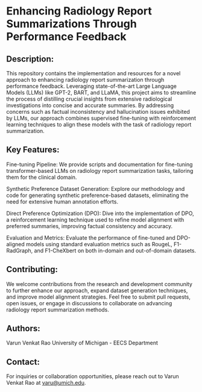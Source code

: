 # Enhancing Radiology Report Summarizations Through Performance Feedback

## Description:
This repository contains the implementation and resources for a novel approach to enhancing radiology report summarization through performance feedback. Leveraging state-of-the-art Large Language Models (LLMs) like GPT-2, BART, and LLaMA, this project aims to streamline the process of distilling crucial insights from extensive radiological investigations into concise and accurate summaries. By addressing concerns such as factual inconsistency and hallucination issues exhibited by LLMs, our approach combines supervised fine-tuning with reinforcement learning techniques to align these models with the task of radiology report summarization.

## Key Features:

Fine-tuning Pipeline: We provide scripts and documentation for fine-tuning transformer-based LLMs on radiology report summarization tasks, tailoring them for the clinical domain.

Synthetic Preference Dataset Generation: Explore our methodology and code for generating synthetic preference-based datasets, eliminating the need for extensive human annotation efforts.

Direct Preference Optimization (DPO): Dive into the implementation of DPO, a reinforcement learning technique used to refine model alignment with preferred summaries, improving factual consistency and accuracy.

Evaluation and Metrics: Evaluate the performance of fine-tuned and DPO-aligned models using standard evaluation metrics such as RougeL, F1-RadGraph, and F1-CheXbert on both in-domain and out-of-domain datasets.

## Contributing:
We welcome contributions from the research and development community to further enhance our approach, expand dataset generation techniques, and improve model alignment strategies. Feel free to submit pull requests, open issues, or engage in discussions to collaborate on advancing radiology report summarization methods.

## Authors:

Varun Venkat Rao
University of Michigan - EECS Department

## Contact:
For inquiries or collaboration opportunities, please reach out to Varun Venkat Rao at varu@umich.edu.
